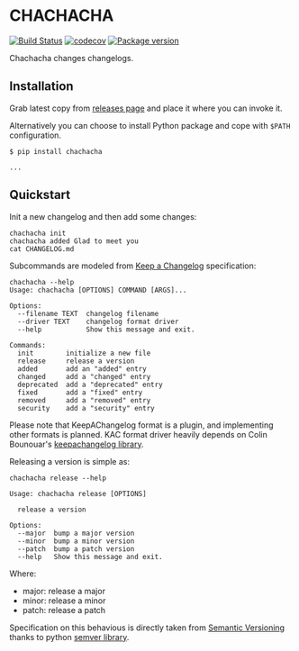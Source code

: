 # CHACHACHA

[![Build Status](https://travis-ci.org/aogier/chachacha.svg?branch=master)](https://travis-ci.org/aogier/chachacha)
[![codecov](https://codecov.io/gh/aogier/chachacha/branch/master/graph/badge.svg)](https://codecov.io/gh/aogier/chachacha)
[![Package version](https://badge.fury.io/py/chachacha.svg)](https://pypi.org/project/chachacha)

Chachacha changes changelogs.

## Installation

Grab latest copy from [releases page](https://github.com/aogier/chachacha/releases)
and place it where you can invoke it.

Alternatively you can choose to install Python package and cope with `$PATH` configuration.

```console
$ pip install chachacha

...
```

## Quickstart

Init a new changelog and then add some changes:

```shell
chachacha init
chachacha added Glad to meet you
cat CHANGELOG.md
```

Subcommands are modeled from [Keep a Changelog](https://keepachangelog.com/en/1.0.0/)
specification:

```shell
chachacha --help
Usage: chachacha [OPTIONS] COMMAND [ARGS]...

Options:
  --filename TEXT  changelog filename
  --driver TEXT    changelog format driver
  --help           Show this message and exit.

Commands:
  init        initialize a new file
  release     release a version
  added       add an "added" entry
  changed     add a "changed" entry
  deprecated  add a "deprecated" entry
  fixed       add a "fixed" entry
  removed     add a "removed" entry
  security    add a "security" entry
```

Please note that KeepAChangelog format is a plugin, and implementing other
formats is planned. KAC format driver heavily depends on Colin Bounouar's
[keepachangelog library](https://github.com/Colin-b/keepachangelog).

Releasing a version is simple as:

```shell
chachacha release --help

Usage: chachacha release [OPTIONS]

  release a version

Options:
  --major  bump a major version
  --minor  bump a minor version
  --patch  bump a patch version
  --help   Show this message and exit.
```

Where:

* major: release a major
* minor: release a minor
* patch: release a patch

Specification on this behavious is directly taken from [Semantic Versioning](https://semver.org/spec/v2.0.0.html)
thanks to python [semver library](https://python-semver.readthedocs.io/en/latest/).

